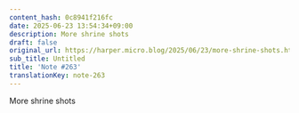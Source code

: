 ```yaml
---
content_hash: 0c8941f216fc
date: 2025-06-23 13:54:34+09:00
description: More shrine shots
draft: false
original_url: https://harper.micro.blog/2025/06/23/more-shrine-shots.html
sub_title: Untitled
title: 'Note #263'
translationKey: note-263
---
```


More shrine shots